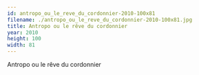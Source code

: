 ```yaml
---
id: antropo_ou_le_reve_du_cordonnier-2010-100x81
filename: ./antropo_ou_le_reve_du_cordonnier-2010-100x81.jpg
title: Antropo ou le rêve du cordonnier
year: 2010
height: 100
width: 81
---
```


Antropo ou le rêve du cordonnier
